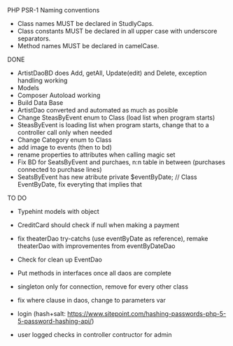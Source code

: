 PHP PSR-1 Naming conventions

- Class names MUST be declared in StudlyCaps.
- Class constants MUST be declared in all upper case with underscore separators.
- Method names MUST be declared in camelCase.

DONE

- ArtistDaoBD does Add, getAll, Update(edit) and Delete, exception handling working
- Models
- Composer Autoload working
- Build Data Base
- ArtistDao converted and automated as much as posible
- Change SteasByEvent enum to Class (load list when program starts)
- SteasByEvent is loading list when program starts, change that to a controller call only when needed
- Change Category enum to Class
- add image to events (then to bd)
- rename properties to attributes when calling magic set
- Fix BD for SeatsByEvent and purchaes, n:n table in between (purchases connected to purchase lines)
- SeatsByEvent has new atribute private $eventByDate; // Class EventByDate, fix everyting that implies that

TO DO

- Typehint models with object
- CreditCard should check if null when making a payment

- fix theaterDao try-catchs (use eventByDate as reference), remake theaterDao with improvementes from eventByDateDao

- Check for clean up EventDao
- Put methods in interfaces once all daos are complete
- singleton only for connection, remove for every other class
- fix where clause in daos, change to parameters var


- login (hash+salt: https://www.sitepoint.com/hashing-passwords-php-5-5-password-hashing-api/)
- user logged checks in controller contructor for admin

 
